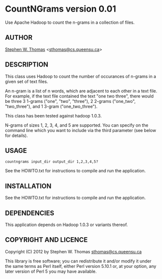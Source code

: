 CountNGrams version 0.01
========================

Use Apache Hadoop to count the n-grams in a collection of files.

AUTHOR
------

[Stephen W. Thomas](http://research.cs.queensu.ca/~sthomas/)
<<sthomas@cs.queensu.ca>>


DESCRIPTION
-----------

This class uses Hadoop to count the number of occurances of n-grams in a given
set of text files.

An n-gram is a list of n words, which are adjacent to each other in a text file. 
For example, if the text file contained the text "one two three", there would be
three 3 1-grams ("one", "two", "three"), 2 2-grams ("one_two", "two_three"), and
1 3-gram ("one_two_three").

This class has been tested against hadoop 1.0.3. 

N-grams of sizes 1, 2, 3, 4, and 5 are supported. You can specify on the command
line which you want to include via the third parameter (see below for details).


USAGE
-----

    countngrams input_dir output_dir 1,2,3,4,5?

    
See the HOWTO.txt for instructions to compile and run the application.



INSTALLATION
------------

See the HOWTO.txt for instructions to compile and run the application.


DEPENDENCIES
------------

This application depends on Hadoop 1.0.3 or variants thereof.


COPYRIGHT AND LICENCE
---------------------

Copyright (C) 2012 by Stephen W. Thomas <sthomas@cs.queensu.ca>

This library is free software; you can redistribute it and/or modify
it under the same terms as Perl itself, either Perl version 5.10.1 or,
at your option, any later version of Perl 5 you may have available.




